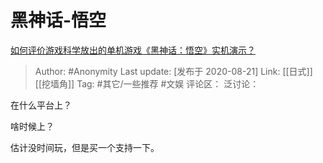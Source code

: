# 黑神话-悟空
[如何评价游戏科学放出的单机游戏《黑神话：悟空》实机演示？](https://www.zhihu.com/question/415822945/answer/1422953059)

> Author: #Anonymity
> Last update: [发布于 2020-08-21]
> Link: [[日式]] [[挖墙角]]
> Tag: #其它/一些推荐 #文娱
> 评论区：
> 泛讨论：

在什么平台上？

啥时候上？

估计没时间玩，但是买一个支持一下。
